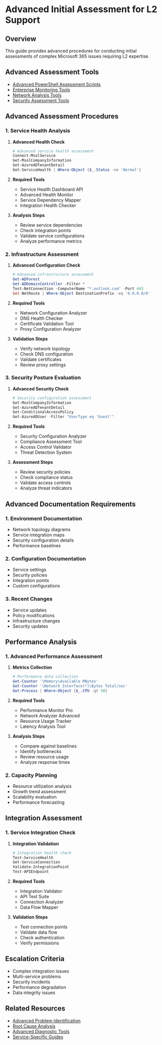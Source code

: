 # Advanced Initial Assessment for L2 Support

## Overview
This guide provides advanced procedures for conducting initial assessments of complex Microsoft 365 issues requiring L2 expertise.

## Advanced Assessment Tools
- [Advanced PowerShell Assessment Scripts](../diagnostic_tools/powershell_scripts.md#advanced-assessment)
- [Enterprise Monitoring Tools](../diagnostic_tools/microsoft_tools.md#enterprise-monitoring)
- [Network Analysis Tools](../diagnostic_tools/network_testing.md#advanced-analysis)
- [Security Assessment Tools](../diagnostic_tools/microsoft_tools.md#security-assessment)

## Advanced Assessment Procedures

### 1. Service Health Analysis
1. **Advanced Health Check**
   ```powershell
   # Advanced service health assessment
   Connect-MsolService
   Get-MsolCompanyInformation
   Get-AzureADTenantDetail
   Get-ServiceHealth | Where-Object {$_.Status -ne 'Normal'}
   ```

2. **Required Tools**
   - Service Health Dashboard API
   - Advanced Health Monitor
   - Service Dependency Mapper
   - Integration Health Checker

3. **Analysis Steps**
   - Review service dependencies
   - Check integration points
   - Validate service configurations
   - Analyze performance metrics

### 2. Infrastructure Assessment
1. **Advanced Configuration Check**
   ```powershell
   # Advanced infrastructure assessment
   Get-ADForest
   Get-ADDomainController -Filter *
   Test-NetConnection -ComputerName "*.outlook.com" -Port 443
   Get-NetRoute | Where-Object DestinationPrefix -eq '0.0.0.0/0'
   ```

2. **Required Tools**
   - Network Configuration Analyzer
   - DNS Health Checker
   - Certificate Validation Tool
   - Proxy Configuration Analyzer

3. **Validation Steps**
   - Verify network topology
   - Check DNS configuration
   - Validate certificates
   - Review proxy settings

### 3. Security Posture Evaluation
1. **Advanced Security Check**
   ```powershell
   # Security configuration assessment
   Get-MsolCompanyInformation
   Get-AzureADTenantDetail
   Get-ConditionalAccessPolicy
   Get-AzureADUser -Filter "UserType eq 'Guest'"
   ```

2. **Required Tools**
   - Security Configuration Analyzer
   - Compliance Assessment Tool
   - Access Control Validator
   - Threat Detection System

3. **Assessment Steps**
   - Review security policies
   - Check compliance status
   - Validate access controls
   - Analyze threat indicators

## Advanced Documentation Requirements

### 1. Environment Documentation
- Network topology diagrams
- Service integration maps
- Security configuration details
- Performance baselines

### 2. Configuration Documentation
- Service settings
- Security policies
- Integration points
- Custom configurations

### 3. Recent Changes
- Service updates
- Policy modifications
- Infrastructure changes
- Security updates

## Performance Analysis

### 1. Advanced Performance Assessment
1. **Metrics Collection**
   ```powershell
   # Performance data collection
   Get-Counter '\Memory\Available MBytes'
   Get-Counter '\Network Interface(*)\Bytes Total/sec'
   Get-Process | Where-Object {$_.CPU -gt 50}
   ```

2. **Required Tools**
   - Performance Monitor Pro
   - Network Analyzer Advanced
   - Resource Usage Tracker
   - Latency Analysis Tool

3. **Analysis Steps**
   - Compare against baselines
   - Identify bottlenecks
   - Review resource usage
   - Analyze response times

### 2. Capacity Planning
- Resource utilization analysis
- Growth trend assessment
- Scalability evaluation
- Performance forecasting

## Integration Assessment

### 1. Service Integration Check
1. **Integration Validation**
   ```powershell
   # Integration health check
   Test-ServiceHealth
   Get-ServiceConnection
   Validate-IntegrationPoint
   Test-APIEndpoint
   ```

2. **Required Tools**
   - Integration Validator
   - API Test Suite
   - Connection Analyzer
   - Data Flow Mapper

3. **Validation Steps**
   - Test connection points
   - Validate data flow
   - Check authentication
   - Verify permissions

## Escalation Criteria
- Complex integration issues
- Multi-service problems
- Security incidents
- Performance degradation
- Data integrity issues

## Related Resources
- [Advanced Problem Identification](problem_identification.md)
- [Root Cause Analysis](root_cause_analysis.md)
- [Advanced Diagnostic Tools](../diagnostic_tools/index.md)
- [Service-Specific Guides](../services/index.md)

